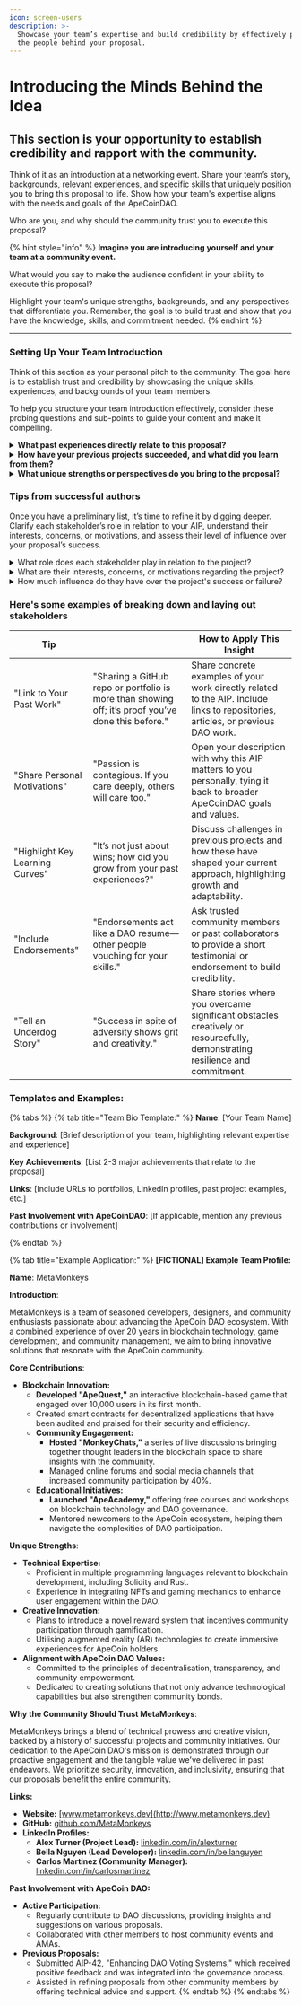 ```yaml
---
icon: screen-users
description: >-
  Showcase your team’s expertise and build credibility by effectively presenting
  the people behind your proposal.
---
```


# Introducing the Minds Behind the Idea

## This section is your opportunity to establish credibility and rapport with the community.&#x20;

Think of it as an introduction at a networking event. Share your team’s story, backgrounds, relevant experiences, and specific skills that uniquely position you to bring this proposal to life. Show how your team's expertise aligns with the needs and goals of the ApeCoinDAO.

Who are you, and why should the community trust you to execute this proposal?

{% hint style="info" %}
**Imagine you are introducing yourself and your team at a community event.**&#x20;

What would you say to make the audience confident in your ability to execute this proposal?&#x20;

Highlight your team's unique strengths, backgrounds, and any perspectives that differentiate you. Remember, the goal is to build trust and show that you have the knowledge, skills, and commitment needed.
{% endhint %}

***

### **Setting Up Your Team Introduction**

Think of this section as your personal pitch to the community. The goal here is to establish trust and credibility by showcasing the unique skills, experiences, and backgrounds of your team members.&#x20;

To help you structure your team introduction effectively, consider these probing questions and sub-points to guide your content and make it compelling.

<details>

<summary><strong>What past experiences directly relate to this proposal?</strong></summary>

* **Which projects or initiatives have you or your team members worked on that mirror the goals of this proposal?**\
  Think about similar projects in terms of scope, scale, or focus. \
  How do these experiences show your ability to handle this one?
* **How have you applied lessons from these past experiences to this proposal?**\
  Reflect on challenges you faced in previous projects. \
  What did you learn, and how will it help you overcome potential hurdles in this new venture?
* **What outcomes from previous projects demonstrate your team’s effectiveness?**\
  Share specific successes, such as project completions, partnerships, or measurable impacts, to build credibility.

</details>

<details>

<summary><strong>How have your previous projects succeeded, and what did you learn from them?</strong></summary>

* **What were the standout successes in your past projects?**\
  Identify key accomplishments or milestones that highlight your team’s capability to deliver results.
* **Which challenges did you encounter, and how did you overcome them?**\
  Discuss the difficulties faced during those projects and the strategies you used to tackle them. How have these experiences shaped your current approach?
* **How have you adapted and refined your methods over time?**\
  Explain how past experiences have informed changes or improvements in your processes, making you more prepared for future success.

</details>

<details>

<summary><strong>What unique strengths or perspectives do you bring to the proposal?</strong></summary>

* **What unique skills or knowledge does your team possess that are particularly relevant here?**\
  Consider any technical skills, community insights, or market expertise that distinguish your team from others.
* **Are there any creative or innovative methodologies you plan to employ?**\
  Highlight fresh approaches, tools, or techniques you bring to the table that can enhance the proposal's impact.
* **How does your team’s mission align with the values of the ApeCoin community?**\
  Reflect on why your team cares about this proposal. Why is it important to you, and how does it align with the broader mission and values of the DAO?

</details>

### Tips from successful authors

Once you have a preliminary list, it’s time to refine it by digging deeper. Clarify each stakeholder’s role in relation to your AIP, understand their interests, concerns, or motivations, and assess their level of influence over your proposal’s success.

<details>

<summary>What role does each stakeholder play in relation to the project?</summary>

Understand whether each stakeholder is an internal member shaping the community from within or an external player influencing from the outside. Recognise their unique position and potential impact—whether they are decision-makers, influencers, or those affected by the project's outcomes—so you can tailor your approach to engage them effectively.

</details>

<details>

<summary>What are their interests, concerns, or motivations regarding the project?</summary>

Dive deeper into what truly drives each stakeholder. Are they motivated by financial returns, policy adherence, community growth, or something else entirely? By pinpointing their core motivations, you can align your proposal to address their concerns and highlight the benefits that matter most to them.

</details>

<details>

<summary>How much influence do they have over the project's success or failure?</summary>

Evaluate the power dynamics at play. Determine who holds significant sway, whose support can accelerate your proposal, or whose opposition could stall it. Knowing their level of influence allows you to prioritize your efforts and strategically engage with those who can shape the project's direction and outcome.

</details>

### Here's some examples of breaking down and laying out stakeholders

<table data-card-size="large" data-view="cards"><thead><tr><th>Tip</th><th></th><th>How to Apply This Insight</th></tr></thead><tbody><tr><td>"Link to Your Past Work"</td><td>"Sharing a GitHub repo or portfolio is more than showing off; it’s proof you’ve done this before."</td><td>Share concrete examples of your work directly related to the AIP. Include links to repositories, articles, or previous DAO work.</td></tr><tr><td>"Share Personal Motivations"</td><td>"Passion is contagious. If you care deeply, others will care too."</td><td>Open your description with why this AIP matters to you personally, tying it back to broader ApeCoinDAO goals and values.</td></tr><tr><td>"Highlight Key Learning Curves"</td><td>"It’s not just about wins; how did you grow from your past experiences?"</td><td>Discuss challenges in previous projects and how these have shaped your current approach, highlighting growth and adaptability.</td></tr><tr><td>"Include Endorsements"</td><td>"Endorsements act like a DAO resume—other people vouching for your skills."</td><td>Ask trusted community members or past collaborators to provide a short testimonial or endorsement to build credibility.</td></tr><tr><td>"Tell an Underdog Story"</td><td>"Success in spite of adversity shows grit and creativity."</td><td>Share stories where you overcame significant obstacles creatively or resourcefully, demonstrating resilience and commitment.</td></tr></tbody></table>

### Templates and Examples:

{% tabs %}
{% tab title="Team Bio Template:" %}
**Name**: \[Your Team Name]

**Background**: \[Brief description of your team, highlighting relevant expertise and experience]

**Key Achievements**: \[List 2-3 major achievements that relate to the proposal]

**Links**: \[Include URLs to portfolios, LinkedIn profiles, past project examples, etc.]

**Past Involvement with ApeCoinDAO**: \[If applicable, mention any previous contributions or involvement]


{% endtab %}

{% tab title="Example Application:" %}
**\[FICTIONAL] Example Team Profile:**

**Name**: MetaMonkeys

**Introduction**:&#x20;

MetaMonkeys is a team of seasoned developers, designers, and community enthusiasts passionate about advancing the ApeCoin DAO ecosystem. With a combined experience of over 20 years in blockchain technology, game development, and community management, we aim to bring innovative solutions that resonate with the ApeCoin community.

**Core Contributions**:

* **Blockchain Innovation:**
  * **Developed "ApeQuest,"** an interactive blockchain-based game that engaged over 10,000 users in its first month.
  * Created smart contracts for decentralized applications that have been audited and praised for their security and efficiency.
  * **Community Engagement:**
    * **Hosted "MonkeyChats,"** a series of live discussions bringing together thought leaders in the blockchain space to share insights with the community.
    * Managed online forums and social media channels that increased community participation by 40%.
  * **Educational Initiatives:**
    * **Launched "ApeAcademy,"** offering free courses and workshops on blockchain technology and DAO governance.
    * Mentored newcomers to the ApeCoin ecosystem, helping them navigate the complexities of DAO participation.

**Unique Strengths**:

* **Technical Expertise:**
  * Proficient in multiple programming languages relevant to blockchain development, including Solidity and Rust.
  * Experience in integrating NFTs and gaming mechanics to enhance user engagement within the DAO.
* **Creative Innovation:**
  * Plans to introduce a novel reward system that incentives community participation through gamification.
  * Utilising augmented reality (AR) technologies to create immersive experiences for ApeCoin holders.
* **Alignment with ApeCoin DAO Values:**
  * Committed to the principles of decentralisation, transparency, and community empowerment.
  * Dedicated to creating solutions that not only advance technological capabilities but also strengthen community bonds.

**Why the Community Should Trust MetaMonkeys**:&#x20;

MetaMonkeys brings a blend of technical prowess and creative vision, backed by a history of successful projects and community initiatives. Our dedication to the ApeCoin DAO's mission is demonstrated through our proactive engagement and the tangible value we've delivered in past endeavors. We prioritize security, innovation, and inclusivity, ensuring that our proposals benefit the entire community.

**Links:**

* **Website:** [www.metamonkeys.dev](http://www.metamonkeys.dev)
* **GitHub:** [github.com/MetaMonkeys](http://github.com/MetaMonkeys)
* **LinkedIn Profiles:**
  * **Alex Turner (Project Lead):** [linkedin.com/in/alexturner](http://linkedin.com/in/alexturner)
  * **Bella Nguyen (Lead Developer):** [linkedin.com/in/bellanguyen](http://linkedin.com/in/bellanguyen)
  * **Carlos Martinez (Community Manager):** [linkedin.com/in/carlosmartinez](http://linkedin.com/in/carlosmartinez)

**Past Involvement with ApeCoin DAO:**

* **Active Participation:**
  * Regularly contribute to DAO discussions, providing insights and suggestions on various proposals.
  * Collaborated with other members to host community events and AMAs.
* **Previous Proposals:**
  * Submitted AIP-42, "Enhancing DAO Voting Systems," which received positive feedback and was integrated into the governance process.
  * Assisted in refining proposals from other community members by offering technical advice and support.
{% endtab %}
{% endtabs %}
